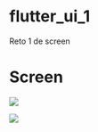 # flutter_ui_1
Reto 1 de screen


<h1>Screen</h1>

<p>
<img src="https://github.com/rabernet/flutter_ui_1/blob/master/origin.jpg?raw=true">
</p>
<p>
<img src="https://github.com/rabernet/flutter_ui_1/blob/master/Screenshot_1585154591.png?raw=true">
</p>

